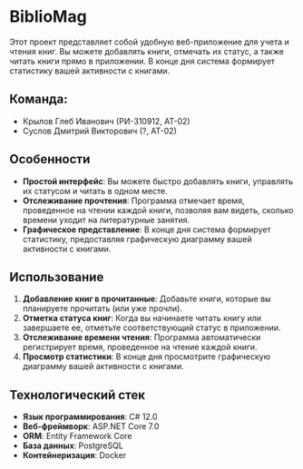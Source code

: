 # BiblioMag
Этот проект представляет собой удобную веб-приложение для учета и чтения книг. Вы можете добавлять книги, отмечать их статус, а также читать книги прямо в приложении. В конце дня система формирует статистику вашей активности с книгами.

## Команда:
- Крылов Глеб Иванович (РИ-310912, АТ-02)
- Суслов Дмитрий Викторович (?, АТ-02)
## Особенности
- **Простой интерфейс**: Вы можете быстро добавлять книги, управлять их статусом и читать в одном месте.
- **Отслеживание прочтения**: Программа отмечает время, проведенное на чтении каждой книги, позволяя вам видеть, сколько времени уходит на литературные занятия.
- **Графическое представление**: В конце дня система формирует статистику, предоставляя графическую диаграмму вашей активности с книгами.
## Использование
1. **Добавление книг в прочитанные**: Добавьте книги, которые вы планируете прочитать (или уже прочли).
2. **Отметка статуса книг**: Когда вы начинаете читать книгу или завершаете ее, отметьте соответствующий статус в приложении.
3. **Отслеживание времени чтения**: Программа автоматически регистрирует время, проведенное на чтение каждой книги.
4. **Просмотр статистики**: В конце дня просмотрите графическую диаграмму вашей активности с книгами.
## Технологический стек
- **Язык программирования**: C# 12.0
- **Веб-фреймворк**: ASP.NET Core 7.0
- **ORM**: Entity Framework Core
- **База данных**: PostgreSQL
- **Контейнеризация**: Docker
